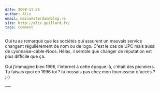 ```yaml
---
date: 2008-11-26
author: Alix
email: meinamsterdam@blog.re
site: http://alix.guillard.fr/
tags: comment
---
```


<p>
Oui tu as remarqué que les sociétés qui assurent un mauvais service changent régulièrement de nom ou de logo. C'est le cas de UPC mais aussi de Lyonnaise-câble-Noos. Hélas, il semble que changer de réputation est plus difficile que ça.
<br/><br/>
Oui j'immagine bien 1996, l'internet à cette époque là, c'était des pionniers. Tu faisais quoi en 1996 toi ? tu bossais pas chez mon fournisseur d'accès ? ;-)
</p>
---